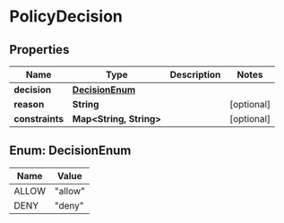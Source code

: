 

# PolicyDecision


## Properties

| Name | Type | Description | Notes |
|------------ | ------------- | ------------- | -------------|
|**decision** | [**DecisionEnum**](#DecisionEnum) |  |  |
|**reason** | **String** |  |  [optional] |
|**constraints** | **Map&lt;String, String&gt;** |  |  [optional] |



## Enum: DecisionEnum

| Name | Value |
|---- | -----|
| ALLOW | &quot;allow&quot; |
| DENY | &quot;deny&quot; |



